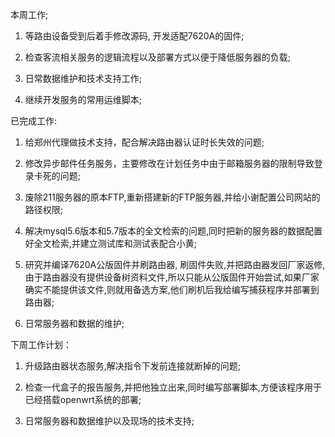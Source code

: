 本周工作;

1. 等路由设备受到后着手修改源码, 开发适配7620A的固件;

2. 检查客流相关服务的逻辑流程以及部署方式以便于降低服务器的负载; 

3. 日常数据维护和技术支持工作;

4. 继续开发服务的常用运维脚本;

已完成工作:

1. 给郑州代理做技术支持，配合解决路由器认证时长失效的问题;

2. 修改异步邮件任务服务，主要修改在计划任务中由于邮箱服务器的限制导致登录卡死的问题;

3. 废除211服务器的原本FTP,重新搭建新的FTP服务器,并给小谢配置公司网站的路径权限;

4. 解决mysql5.6版本和5.7版本的全文检索的问题,同时把新的服务器的数据配置好全文检索,并建立测试库和测试表配合小黄;

5. 研究并编译7620A公版固件并刷路由器, 刷固件失败,并把路由器发回厂家返修,由于路由器没有提供设备树资料文件,所以只能从公版固件开始尝试,如果厂家确实不能提供该文件,则就用备选方案,他们刷机后我给编写捕获程序并部署到路由器;

6. 日常服务器和数据的维护;

下周工作计划：

1. 升级路由器状态服务,解决指令下发前连接就断掉的问题;

2. 检查一代盒子的报告服务,并把他独立出来,同时编写部署脚本,方便该程序用于已经搭载openwrt系统的部署;

3. 日常服务器和数据维护以及现场的技术支持;

